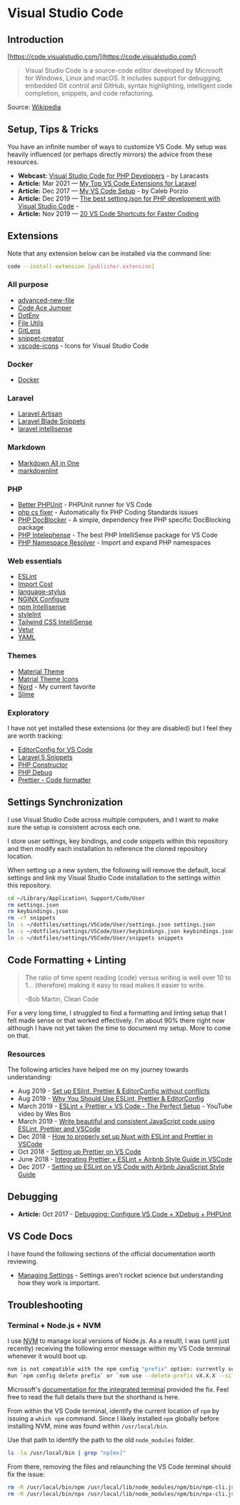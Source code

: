 # Visual Studio Code

## Introduction

[https://code.visualstudio.com/](https://code.visualstudio.com/)

> Visual Studio Code is a source-code editor developed by Microsoft for Windows, Linux and macOS. It includes support for debugging, embedded Git control and GitHub, syntax highlighting, intelligent code completion, snippets, and code refactoring.

Source: [Wikipedia](https://en.wikipedia.org/wiki/Visual_Studio_Code)

## Setup, Tips & Tricks

You have an infinite number of ways to customize VS Code. My setup was heavily influenced (or perhaps directly mirrors) the advice from these resources.

* **Webcast:** [Visual Studio Code for PHP Developers](https://laracasts.com/series/visual-studio-code-for-php-developers) - by Laracasts
* **Article:** Mar 2021 — [My Top VS Code Extensions for Laravel](https://dev.to/zaxwebs/my-top-vs-code-extensions-for-laravel-5of)
* **Article:** Dec 2017 — [My VS Code Setup](https://calebporzio.com/my-vs-code-setup-2) - by Caleb Porzio
* **Article:** Dec 2019 — [The best setting.json for PHP development with Visual Studio Code](https://dev.to/ryanmccullagh/the-best-setting-json-for-php-development-with-visual-studio-code-4agc) - 
* **Article:** Nov 2019 — [20 VS Code Shortcuts for Faster Coding](https://medium.com/better-programming/20-vs-code-shortcuts-for-fast-coding-cheatsheet-10b0e72fd5d)

## Extensions

Note that any extension below can be installed via the command line:

```bash
code --install-extension [publisher.extension]
```

### All purpose

* [advanced-new-file](https://marketplace.visualstudio.com/items?itemName=patbenatar.advanced-new-file)
* [Code Ace Jumper](https://marketplace.visualstudio.com/items?itemName=lucax88x.codeacejumper)
* [DotEnv](https://marketplace.visualstudio.com/items?itemName=mikestead.dotenv)
* [File Utils](https://marketplace.visualstudio.com/items?itemName=sleistner.vscode-fileutils)
* [GitLens](https://marketplace.visualstudio.com/items?itemName=eamodio.gitlens)
* [snippet-creator](https://marketplace.visualstudio.com/items?itemName=nikitakunevich.snippet-creator)
* [vscode-icons](https://marketplace.visualstudio.com/items?itemName=vscode-icons-team.vscode-icons) - Icons for Visual Studio Code

### Docker

* [Docker](https://marketplace.visualstudio.com/items?itemName=ms-azuretools.vscode-docker)

### Laravel

* [Laravel Artisan](https://marketplace.visualstudio.com/items?itemName=ryannaddy.laravel-artisan)
* [Laravel Blade Snippets](https://marketplace.visualstudio.com/items?itemName=onecentlin.laravel-blade)
* [laravel intellisense](https://marketplace.visualstudio.com/items?itemName=mohamedbenhida.laravel-intellisense)

### Markdown

* [Markdown All in One](https://marketplace.visualstudio.com/items?itemName=yzhang.markdown-all-in-one)
* [markdownlint](https://marketplace.visualstudio.com/items?itemName=DavidAnson.vscode-markdownlint)

### PHP

* [Better PHPUnit](https://marketplace.visualstudio.com/items?itemName=calebporzio.better-phpunit) - PHPUnit runner for VS Code
* [php cs fixer](https://marketplace.visualstudio.com/items?itemName=junstyle.php-cs-fixer) - Automatically fix PHP Coding Standards issues
* [PHP DocBlocker](https://marketplace.visualstudio.com/items?itemName=neilbrayfield.php-docblocker) - A simple, dependency free PHP specific DocBlocking package
* [PHP Intelephense](https://marketplace.visualstudio.com/items?itemName=bmewburn.vscode-intelephense-client) - The best PHP IntelliSense package for VS Code
* [PHP Namespace Resolver](https://marketplace.visualstudio.com/items?itemName=mehedidracula.php-namespace-resolver) - Import and expand PHP namespaces

### Web essentials

* [ESLint](https://marketplace.visualstudio.com/items?itemName=dbaeumer.vscode-eslint)
* [Import Cost](https://marketplace.visualstudio.com/items?itemName=wix.vscode-import-cost)
* [language-stylus](https://marketplace.visualstudio.com/items?itemName=sysoev.language-stylus)
* [NGINX Configure](https://marketplace.visualstudio.com/items?itemName=william-voyek.vscode-nginx)
* [npm Intellisense](https://marketplace.visualstudio.com/items?itemName=christian-kohler.npm-intellisense)
* [stylelint](https://marketplace.visualstudio.com/items?itemName=stylelint.vscode-stylelint)
* [Tailwind CSS IntelliSense](https://marketplace.visualstudio.com/items?itemName=bradlc.vscode-tailwindcss)
* [Vetur](https://marketplace.visualstudio.com/items?itemName=octref.vetur)
* [YAML](https://marketplace.visualstudio.com/items?itemName=redhat.vscode-yaml)

### Themes

* [Material Theme](https://marketplace.visualstudio.com/items?itemName=Equinusocio.vsc-material-theme)
* [Matrial Theme Icons](https://marketplace.visualstudio.com/items?itemName=Equinusocio.vsc-material-theme-icons)
* [Nord](https://marketplace.visualstudio.com/items?itemName=arcticicestudio.nord-visual-studio-code) - My current favorite
* [Slime](https://marketplace.visualstudio.com/items?itemName=smlombardi.slime)

### Exploratory

I have not yet installed these extensions (or they are disabled) but I feel they are worth tracking:

* [EditorConfig for VS Code](https://marketplace.visualstudio.com/itemdetails?itemName=EditorConfig.EditorConfig)
* [Laravel 5 Snippets](https://marketplace.visualstudio.com/items?itemName=onecentlin.laravel5-snippets)
* [PHP Constructor](https://marketplace.visualstudio.com/items?itemName=MehediDracula.php-constructor)
* [PHP Debug](https://marketplace.visualstudio.com/items?itemName=felixfbecker.php-debug)
* [Prettier - Code formatter](https://marketplace.visualstudio.com/items?itemName=esbenp.prettier-vscode)

## Settings Synchronization

I use Visual Studio Code across multiple computers, and I want to make sure the setup is consistent across each one.

I store user settings, key bindings, and code snippets within this repository and then modify each installation to reference the cloned repository location.

When setting up a new system, the following will remove the default, local settings and link my Visual Studio Code installation to the settings within this repository.

```bash
cd ~/Library/Application\ Support/Code/User
rm settings.json
rm keybindings.json
rm -rf snippets
ln -s ~/dotfiles/settings/VSCode/User/settings.json settings.json
ln -s ~/dotfiles/settings/VSCode/User/keybindings.json keybindings.json
ln -s ~/dotfiles/settings/VSCode/User/snippets snippets
```

## Code Formatting + Linting

> The ratio of time spent reading (code) versus writing is well over 10 to 1... (therefore) making it easy to read makes it easier to write.
> 
> -Bob Martin, Clean Code

For a very long time, I struggled to find a formatting and linting setup that I felt made sense or that worked effectively. I'm about 90% there right now although I have not yet taken the time to document my setup. More to come on that.

### Resources

The following articles have helped me on my journey towards understanding:

* Aug 2019 - [Set up ESlint, Prettier & EditorConfig without conflicts](https://blog.theodo.com/2019/08/empower-your-dev-environment-with-eslint-prettier-and-editorconfig-with-no-conflicts/)
* Aug 2019 - [Why You Should Use ESLint, Prettier & EditorConfig](https://blog.theodo.com/2019/08/why-you-should-use-eslint-prettier-and-editorconfig-together/)
* March 2019 - [ESLint + Prettier + VS Code - The Perfect Setup](https://www.youtube.com/watch?v=lHAeK8t94as) - YouTube video by Wes Bos
* March 2019 - [Write beautiful and consistent JavaScript code using ESLint, Prettier and VSCode](https://hackernoon.com/write-beautiful-and-consistent-javascript-code-using-eslint-prettier-and-vscode-760837fdef89)
* Dec 2018 - [How to properly set up Nuxt with ESLint and Prettier in VSCode](https://medium.com/@gogl.alex/how-to-properly-set-up-eslint-with-prettier-for-vue-or-nuxt-in-vscode-e42532099a9c)
* Oct 2018 - [Setting up Prettier on VS Code](https://travishorn.com/setting-up-prettier-on-vs-code-1fd5e5a43523)
* June 2018 - [Integrating Prettier + ESLint + Airbnb Style Guide in VSCode](https://blog.echobind.com/integrating-prettier-eslint-airbnb-style-guide-in-vscode-47f07b5d7d6a)
* Dec 2017 - [Setting up ESLint on VS Code with Airbnb JavaScript Style Guide](https://travishorn.com/setting-up-eslint-on-vs-code-with-airbnb-javascript-style-guide-6eb78a535ba6)

## Debugging

* **Article:** Oct 2017 - [Debugging: Configure VS Code + XDebug + PHPUnit](https://tighten.co/blog/configure-vscode-to-debug-phpunit-tests-with-xdebug)

## VS Code Docs

I have found the following sections of the official documentation worth reviewing.

* [Managing Settings](https://vscode.readthedocs.io/en/latest/getstarted/settings/) - Settings aren't rocket science but understanding how they work is important.

## Troubleshooting

### Terminal + Node.js + NVM

I use [NVM](https://github.com/creationix/nvm/) to manage local versions of Node.js. As a resultl, I was (until just recently) receiving the following error message within my VS Code terminal whenever it would boot up.

```bash
nvm is not compatible with the npm config "prefix" option: currently set to "/usr/local"
Run `npm config delete prefix` or `nvm use --delete-prefix vX.X.X --silent` to unset it
```

Microsoft's [documentation for the integrated terminal](https://github.com/Microsoft/vscode-docs/blob/master/docs/editor/integrated-terminal.md#why-is-nvm-complaining-about-a-prefix-option-when-the-integrated-terminal-is-launched) provided the fix. Feel free to read the full details there but the shorthand is here.

From within the VS Code terminal, identify the current location of `npm` by issuing a `which npm` command. Since I likely installed `npm` globally before installing NVM, mine was found within `/usr/local/bin`.

Use that path to identify the path to the old `node_modules` folder.

```bash
ls -la /usr/local/bin | grep "np[mx]"
```

From there, removing the files and relaunching the VS Code terminal should fix the issue:

```bash
rm -R /usr/local/bin/npm /usr/local/lib/node_modules/npm/bin/npm-cli.js
rm -R /usr/local/bin/npx /usr/local/lib/node_modules/npm/bin/npx-cli.js
```
